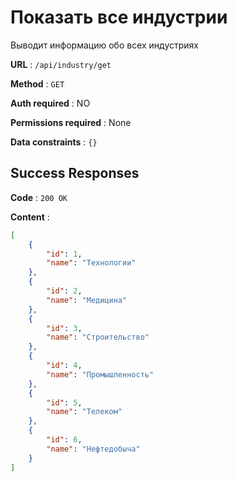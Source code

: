 # Показать все индустрии

Выводит информацию обо всех индустриях

**URL** : `/api/industry/get`

**Method** : `GET`

**Auth required** : NO

**Permissions required** : None

**Data constraints** : `{}`

## Success Responses

**Code** : `200 OK`

**Content** : 

```json
[
    {
        "id": 1,
        "name": "Технологии"
    },
    {
        "id": 2,
        "name": "Медицина"
    },
    {
        "id": 3,
        "name": "Строительство"
    },
    {
        "id": 4,
        "name": "Промышленность"
    },
    {
        "id": 5,
        "name": "Телеком"
    },
    {
        "id": 6,
        "name": "Нефтедобыча"
    }
]
```